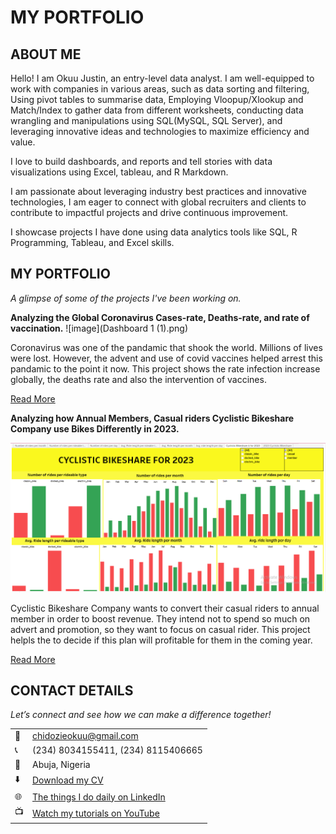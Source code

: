 # MY PORTFOLIO
<!--Section 1: Introduce yourself -->
## ABOUT ME

Hello! I am Okuu Justin, an entry-level data analyst.
I am well-equipped to work with companies in various areas, such as data sorting and filtering, Using pivot tables to summarise data, Employing Vloopup/Xlookup and Match/Index to gather data from different worksheets, conducting data wrangling and manipulations using SQL(MySQL, SQL Server), and leveraging innovative ideas and technologies to maximize efficiency and value.

I love to build dashboards, and reports and tell stories with data visualizations using Excel, tableau, and R Markdown.

I am passionate about leveraging industry best practices and innovative technologies, I am eager to connect with global recruiters and clients to contribute to impactful projects and drive continuous improvement.

I showcase projects I have done using data analytics tools like SQL, R Programming, Tableau, and Excel skills. 



<!--Section 2: List 3-4 key projects-->
## MY PORTFOLIO 

*A glimpse of some of the projects I've been working on.*

**Analyzing the Global Coronavirus Cases-rate, Deaths-rate, and rate of vaccination.**
![image](Dashboard 1 (1).png)

Coronavirus was one of the pandamic that shook the world. Millions of lives were lost. 
However, the advent and use of covid vaccines helped arrest this pandamic to the point it now.
This project shows the rate infection increase globally, the deaths rate and also the intervention of vaccines.


[Read More](https://github.com/okuujustin/SQL-EDA-on-Coronavirus-Deathrate-and-Vaccinationimpact)

**Analyzing how Annual Members, Casual riders Cyclistic Bikeshare Company use Bikes Differently in 2023.**

![image](tab.PNG)

Cyclistic Bikeshare Company wants to convert their casual riders to annual member in order to boost revenue.
They intend not to spend so much on advert and promotion, so they want to focus on casual rider.
This project helpls the to decide if this plan will profitable for them in the coming year.

[Read More](https://github.com/okuujustin/How-Annualmembers-and-Casualriders-use-Cyclistics-Differently)



## CONTACT DETAILS

*Let’s connect and see how we can make a difference together!*
<table>
  <tbody>
    <tr>
      <td>📧</td>
      <td><a href="mailto:chidozieokuu@gmail.com">chidozieokuu@gmail.com</a></td>
    </tr>
    <tr>
      <td>📞</td>
      <td>(234) 8034155411, (234) 8115406665 </td>
    </tr>
    <tr>
      <td>📍</td>
      <td>Abuja, Nigeria</td>
    </tr>
    <tr>
      <td>⬇️</td>
      <td><a href="https://etuk123456.github.io/portfolio1/docs/Profile.pdf">Download my CV</a></td>
    </tr>
    <tr>
      <td>🌐</td>
      <td><a href="https://www.linkedin.com/in/justinokuu/">The things I do daily on LinkedIn</a></td>
    </tr>
    <tr>
      <td>📺</td>
      <td><a href="https://www.youtube.com/@techwalldatahub">Watch my tutorials on YouTube</a></td>
    </tr>
  </tbody>
</table>

   








